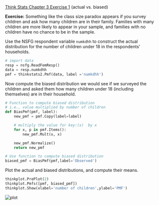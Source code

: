 [Think Stats Chapter 3 Exercise 1](http://greenteapress.com/thinkstats2/html/thinkstats2004.html#toc31) (actual vs. biased)

**Exercise:** Something like the class size paradox appears if you survey children and ask how many children are in their family. Families with many children are more likely to appear in your sample, and families with no children have no chance to be in the sample.

Use the NSFG respondent variable `numkdhh` to construct the actual distribution for the number of children under 18 in the respondents' households.
```python
# import data
resp = nsfg.ReadFemResp()
data = resp.numkdhh
pmf = thinkstats2.Pmf(data, label ='numkdhh')
```
Now compute the biased distribution we would see if we surveyed the children and asked them how many children under 18 (including themselves) are in their household.
```python
# Function to compute biased distribution
# i.e., value multiplied by number of children
def BiasPmf(pmf, label):
    new_pmf = pmf.Copy(label=label)

    # multiply the value for key:(x)  by x
    for x, p in pmf.Items():
        new_pmf.Mult(x, x)

    new_pmf.Normalize()
    return new_pmf

# Use function to compute biased distribution
biased_pmf = BiasPmf(pmf,label='Observed')
```

Plot the actual and biased distributions, and compute their means.
```python
thinkplot.PrePlot(2)
thinkplot.Pmfs([pmf, biased_pmf])
thinkplot.Show(xlabel='number of children',ylabel='PMF')
```
![plot](https://github.com/jhonsen/dsp/tree/master/statistics/biasvsunbiased.png)
